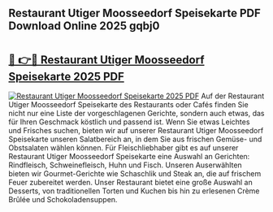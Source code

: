 ## Restaurant Utiger Moosseedorf Speisekarte PDF Download Online 2025 gqbj0

# <h2><a href="http://gc95w4.nevu.top/?p=Restaurant+Utiger+Moosseedorf+Speisekarte">🔗 👉🔴 Restaurant Utiger Moosseedorf Speisekarte 2025 PDF</a></h2>

[![Restaurant Utiger Moosseedorf Speisekarte 2025 PDF](https://i.imgur.com/dBaPXMq.png)](http://gc95w4.nevu.top/?p=Restaurant+Utiger+Moosseedorf+Speisekarte)
Auf der Restaurant Utiger Moosseedorf Speisekarte des Restaurants oder Cafés finden Sie nicht nur eine Liste der vorgeschlagenen Gerichte, sondern auch etwas, das für Ihren Geschmack köstlich und passend ist. Wenn Sie etwas Leichtes und Frisches suchen, bieten wir auf unserer Restaurant Utiger Moosseedorf Speisekarte unseren Salatbereich an, in dem Sie aus frischen Gemüse- und Obstsalaten wählen können. Für Fleischliebhaber gibt es auf unserer Restaurant Utiger Moosseedorf Speisekarte eine Auswahl an Gerichten: Rindfleisch, Schweinefleisch, Huhn und Fisch. Unseren Auserwählten bieten wir Gourmet-Gerichte wie Schaschlik und Steak an, die auf frischem Feuer zubereitet werden. Unser Restaurant bietet eine große Auswahl an Desserts, von traditionellen Torten und Kuchen bis hin zu erlesenen Crème Brûlée und Schokoladensuppen.
